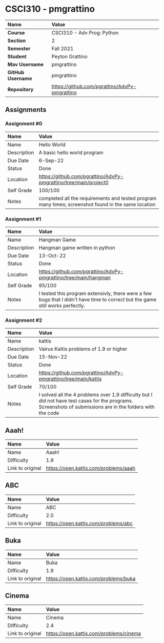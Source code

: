 # CSCI310 - pmgrattino

| Name                | Value                                         |
| :------------------ | :-------------------------------------------- |
| **Course**          | CSCI310 - Adv Prog: Python                    |
| **Section**         | 2                                             |
| **Semester**        | Fall 2021                                     |
| **Student**         | Peyton Grattino                               |
| **Mav Username**    | pmgrattino                                    |
| **GitHub Username** | pmgrattino                                    |
| **Repository**      | https://github.com/pgrattino/AdvPy-pmgrattino |

## Assignments

### Assignment #0

| Name        | Value                                                                                               |
| :---------- | :-------------------------------------------------------------------------------------------------- |
| Name        | Hello World                                                                                         |
| Description | A basic hello world program                                                                         |
| Due Date    | 6-Sep-22                                                                                            |
| Status      | Done                                                                                                |
| Location    | https://github.com/pgrattino/AdvPy-pmgrattino/tree/main/project0                                    |
| Self Grade  | 100/100                                                                                             |
| Notes       | completed all the requirements and tested program many times; screenshot found in the same location |

### Assignment #1

| Name        | Value                                                                                                                          |
| :---------- | :----------------------------------------------------------------------------------------------------------------------------- |
| Name        | Hangman Game                                                                                                                   |
| Description | Hangman game written in python                                                                                                 |
| Due Date    | 13-Oct-22                                                                                                                      |
| Status      | Done                                                                                                                           |
| Location    | https://github.com/pgrattino/AdvPy-pmgrattino/tree/main/hangman                                                                |
| Self Grade  | 95/100                                                                                                                         |
| Notes       | I tested this program extensivly, there were a few bugs that I didn't have time to correct but the game still works perfectly. |

### Assignment #2

| Name        | Value                                                                                                                                                       |
| :---------- | :---------------------------------------------------------------------------------------------------------------------------------------------------------- |
| Name        | kattis                                                                                                                                                      |
| Description | Vairus Kattis problems of 1.9 or higher                                                                                                                     |
| Due Date    | 15-Nov-22                                                                                                                                                   |
| Status      | Done                                                                                                                                                        |
| Location    | https://github.com/pgrattino/AdvPy-pmgrattino/tree/main/kattis                                                                                              |
| Self Grade  | 70/100                                                                                                                                                      |
| Notes       | I solved all the 4 problems over 1.9 difficulty but I did not have test cases for the programs. Screenshots of submissions are in the folders with the code |

## Aaah!

| Name             | Value                                 |
| :--------------- | :------------------------------------ |
| Name             | Aaah!                                 |
| Difficulty       | 1.9                                   |
| Link to original | https://open.kattis.com/problems/aaah |

## ABC

| Name             | Value                                |
| :--------------- | :----------------------------------- |
| Name             | ABC                                  |
| Difficulty       | 2.0                                  |
| Link to original | https://open.kattis.com/problems/abc |

## Buka

| Name             | Value                                 |
| :--------------- | :------------------------------------ |
| Name             | Buka                                  |
| Difficulty       | 1.9                                   |
| Link to original | https://open.kattis.com/problems/buka |

## Cinema

| Name             | Value                                   |
| :--------------- | :-------------------------------------- |
| Name             | Cinema                                  |
| Difficulty       | 2.4                                     |
| Link to original | https://open.kattis.com/problems/cinema |

